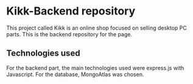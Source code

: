 # Kikk-Backend repository

This project called Kikk is an online shop focused on selling desktop PC parts. This is the backend repository for the page.

## Technologies used

For the backend part, the main technologies used were express.js with Javascript. For the database, MongoAtlas was chosen.
